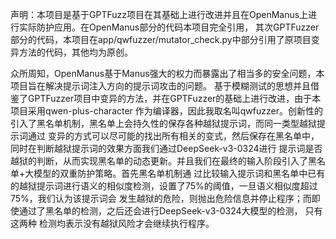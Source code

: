 声明：本项目是基于GPTFuzz项目在其基础上进行改进并且在OpenManus上进行实际防护应用。在OpenManus部分的代码本项目完全引用，
其次GPTFuzzer部分的代码，本项目在app/qwfuzzer/mutator_check.py中部分引用了原项目变异方法的代码，其他均为原创。

众所周知，OpenManus基于Manus强大的权力而暴露出了相当多的安全问题，本项目旨在解决提示词注入方向的提示词攻击的问题。
基于模糊测试的思想并且借鉴了GPTFuzzer项目中变异的方法，并在GPTFuzzer的基础上进行改进，由于本项目采用qwen-plus-character
作为编译器，因此我取名叫qwfuzzer。创新性的引入了黑名单机制，黑名单上会持久性的保存各种越狱提示词，而同一类型越狱提示词通过
变异的方式可以尽可能的找出所有相关的变式，然后保存在黑名单中，同时在判断越狱提示词的效果方面我们通过DeepSeek-v3-0324进行
提示词是否越狱的判断，从而实现黑名单的动态更新。并且我们在最终的输入阶段引入了黑名单+大模型的双重防护策略。首先黑名单机制通
过比较输入提示词和黑名单中已有的越狱提示词进行语义的相似度检测，设置了75%的阈值，一旦语义相似度超过75%，我们认为该提示词会
发生越狱的危险，则抛出危险信息并停止程序；而即使通过了黑名单的检测，之后还会进行DeepSeek-v3-0324大模型的检测， 只有这两种
检测均表示没有越狱风险才会继续执行程序。
